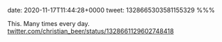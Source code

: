 date: 2020-11-17T11:44:28+0000
tweet: 1328665303581155329
%%%

This. Many times every day. [twitter.com/christian\_beer/status/1328661129602748418](https://twitter.com/christian_beer/status/1328661129602748418)
